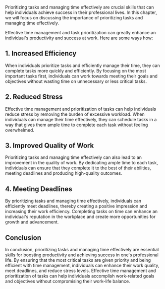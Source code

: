 
Prioritizing tasks and managing time effectively are crucial skills that can help individuals achieve success in their professional lives. In this chapter, we will focus on discussing the importance of prioritizing tasks and managing time effectively.

Effective time management and task prioritization can greatly enhance an individual's productivity and success at work. Here are some ways how:

## 1\. Increased Efficiency

When individuals prioritize tasks and efficiently manage their time, they can complete tasks more quickly and efficiently. By focusing on the most important tasks first, individuals can work towards meeting their goals and objectives without wasting time on unnecessary or less critical tasks.

## 2\. Reduced Stress

Effective time management and prioritization of tasks can help individuals reduce stress by removing the burden of excessive workload. When individuals can manage their time effectively, they can schedule tasks in a way that gives them ample time to complete each task without feeling overwhelmed.

## 3\. Improved Quality of Work

Prioritizing tasks and managing time effectively can also lead to an improvement in the quality of work. By dedicating ample time to each task, individuals can ensure that they complete it to the best of their abilities, meeting deadlines and producing high-quality outcomes.

## 4\. Meeting Deadlines

By prioritizing tasks and managing time effectively, individuals can efficiently meet deadlines, thereby creating a positive impression and increasing their work efficiency. Completing tasks on time can enhance an individual's reputation in the workplace and create more opportunities for growth and advancement.

## Conclusion

In conclusion, prioritizing tasks and managing time effectively are essential skills for boosting productivity and achieving success in one's professional life. By ensuring that the most critical tasks are given priority and being efficient with time management, individuals can enhance their work quality, meet deadlines, and reduce stress levels. Effective time management and prioritization of tasks can help individuals accomplish work-related goals and objectives without compromising their work-life balance.
